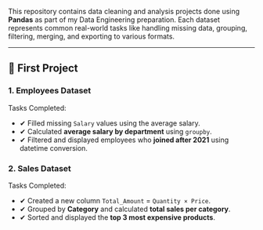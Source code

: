 This repository contains data cleaning and analysis projects done using **Pandas** as part of my Data Engineering preparation. Each dataset represents common real-world tasks like handling missing data, grouping, filtering, merging, and exporting to various formats.

---

## 📁 First Project

### 1. Employees Dataset
Tasks Completed:
- ✔ Filled missing `Salary` values using the average salary.
- ✔ Calculated **average salary by department** using `groupby`.
- ✔ Filtered and displayed employees who **joined after 2021** using datetime conversion.

### 2. Sales Dataset
Tasks Completed:
- ✔ Created a new column `Total_Amount` = `Quantity × Price`.
- ✔ Grouped by **Category** and calculated **total sales per category**.
- ✔ Sorted and displayed the **top 3 most expensive products**.
